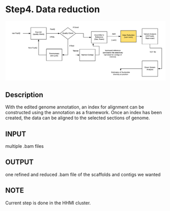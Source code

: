 # Step4. Data reduction
![Screenshot](https://github.com/yunzhang77/fundulus/blob/master/Materials/DataReduction.png)

## Description
With the edited genome annotation, an index for alignment can be constructed using the annotation as a framework. Once an index has been created, the data can be aligned to the selected sections of genome.

## INPUT
multiple .bam files

## OUTPUT 
one refined and reduced .bam file of the scaffolds and contigs we wanted

## NOTE
Current step is done in the HHMI cluster. 
